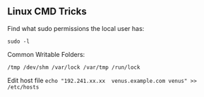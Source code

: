 ## Linux CMD Tricks ##


Find what sudo permissions the local user has: 

`sudo -l`

Common Writable Folders:

`/tmp
/dev/shm
/var/lock
/var/tmp
/run/lock
`


Edit host file
`echo "192.241.xx.xx  venus.example.com venus" >> /etc/hosts`
